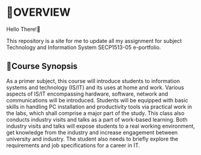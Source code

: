 # 🎥OVERVIEW
Hello There!👋

This repository is a site for me to update all my assignment for subject Technology and Information System SECP1513-05 e-portfolio. 

## 📖Course Synopsis
As a primer subject, this course will introduce students to information systems and technology (IS/IT) and its uses at
home and work. Various aspects of IS/IT encompassing hardware, software, network and communications will be
introduced. Students will be equipped with basic skills in handling PC installation and productivity tools via practical
work in the labs, which shall comprise a major part of the study. This class also conducts industry visits and talks as
a part of work-based learning. Both industry visits and talks will expose students to a real working environment, get
knowledge from the industry and increase engagement between university and industry. The student also needs to
briefly explore the requirements and job specifications for a career in IT.

